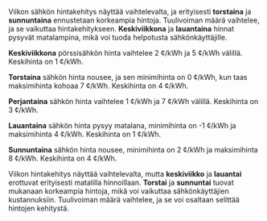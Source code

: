 Viikon sähkön hintakehitys näyttää vaihtelevalta, ja erityisesti **torstaina** ja **sunnuntaina** ennustetaan korkeampia hintoja. Tuulivoiman määrä vaihtelee, ja se vaikuttaa hintakehitykseen. **Keskiviikkona** ja **lauantaina** hinnat pysyvät matalampina, mikä voi tuoda helpotusta sähkönkäyttäjille.

**Keskiviikkona** pörssisähkön hinta vaihtelee 2 ¢/kWh ja 5 ¢/kWh välillä. Keskihinta on 1 ¢/kWh. 

**Torstaina** sähkön hinta nousee, ja sen minimihinta on 0 ¢/kWh, kun taas maksimihinta kohoaa 7 ¢/kWh. Keskihinta on 4 ¢/kWh.

**Perjantaina** sähkön hinta vaihtelee 1 ¢/kWh ja 7 ¢/kWh välillä. Keskihinta on 3 ¢/kWh.

**Lauantaina** sähkön hinta pysyy matalana, minimihinta on -1 ¢/kWh ja maksimihinta 4 ¢/kWh. Keskihinta on 1 ¢/kWh.

**Sunnuntaina** sähkön hinta nousee, minimihinta on 2 ¢/kWh ja maksimihinta 8 ¢/kWh. Keskihinta on 4 ¢/kWh.

Viikon hintakehitys näyttää vaihtelevalta, mutta **keskiviikko** ja **lauantai** erottuvat erityisesti matalilla hinnoillaan. **Torstai** ja **sunnuntai** tuovat mukanaan korkeampia hintoja, mikä voi vaikuttaa sähkönkäyttäjien kustannuksiin. Tuulivoiman määrä vaihtelee, ja se voi osaltaan selittää hintojen kehitystä.